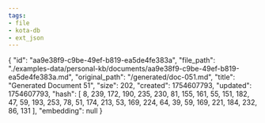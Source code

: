 ```yaml
---
tags:
- file
- kota-db
- ext_json
---
```

{
  "id": "aa9e38f9-c9be-49ef-b819-ea5de4fe383a",
  "file_path": "./examples-data/personal-kb/documents/aa9e38f9-c9be-49ef-b819-ea5de4fe383a.md",
  "original_path": "/generated/doc-051.md",
  "title": "Generated Document 51",
  "size": 202,
  "created": 1754607793,
  "updated": 1754607793,
  "hash": [
    8,
    239,
    172,
    190,
    235,
    230,
    81,
    155,
    161,
    55,
    151,
    182,
    47,
    59,
    193,
    253,
    78,
    51,
    174,
    213,
    53,
    169,
    224,
    64,
    39,
    59,
    169,
    221,
    184,
    232,
    86,
    131
  ],
  "embedding": null
}